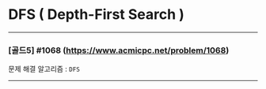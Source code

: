 # DFS ( Depth-First Search )

---

### [골드5] #1068 (https://www.acmicpc.net/problem/1068)

문제 해결 알고리즘 : ```DFS```

---